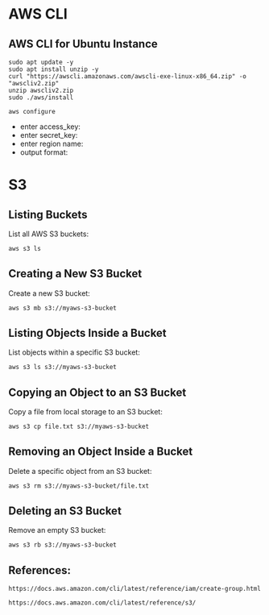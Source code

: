 # AWS CLI

## AWS CLI for Ubuntu Instance

````
sudo apt update -y
sudo apt install unzip -y
curl "https://awscli.amazonaws.com/awscli-exe-linux-x86_64.zip" -o "awscliv2.zip"
unzip awscliv2.zip
sudo ./aws/install
````
````
aws configure
````
- enter access_key:
- enter secret_key:
- enter region name:
- output format:


# S3

## Listing Buckets
List all AWS S3 buckets:
```sh
aws s3 ls
```

## Creating a New S3 Bucket
Create a new S3 bucket:
```sh
aws s3 mb s3://myaws-s3-bucket
```

## Listing Objects Inside a Bucket
List objects within a specific S3 bucket:
```sh
aws s3 ls s3://myaws-s3-bucket
```

## Copying an Object to an S3 Bucket
Copy a file from local storage to an S3 bucket:
```sh
aws s3 cp file.txt s3://myaws-s3-bucket
```

## Removing an Object Inside a Bucket
Delete a specific object from an S3 bucket:
```sh
aws s3 rm s3://myaws-s3-bucket/file.txt
```

## Deleting an S3 Bucket
Remove an empty S3 bucket:
```sh
aws s3 rb s3://myaws-s3-bucket
```




## References:  
````
https://docs.aws.amazon.com/cli/latest/reference/iam/create-group.html
````

````
https://docs.aws.amazon.com/cli/latest/reference/s3/
````
